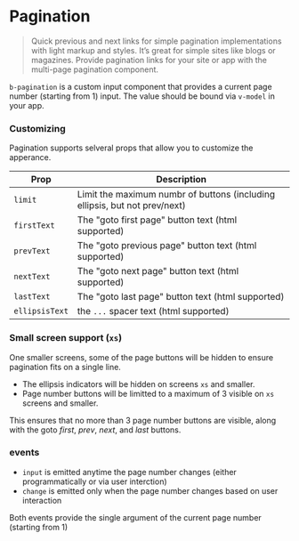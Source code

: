# Pagination

> Quick previous and next links for simple pagination implementations with light markup and styles.
  It’s great for simple sites like blogs or magazines.
  Provide pagination links for your site or app with the multi-page pagination component.

`b-pagination` is a custom input component that provides a current page number (starting from 1) input.
The value should be bound via `v-model` in your app.

### Customizing
Pagination supports selveral props that allow you to customize the apperance.

| Prop | Description
| ---- | -----------
| `limit` | Limit the maximum numbr of buttons (including ellipsis, but not prev/next)
| `firstText` | The "goto first page" button text (html supported)
| `prevText` | The "goto previous page" button text (html supported)
| `nextText` | The "goto next page" button text (html supported)
| `lastText` | The "goto last page" button text (html supported)
| `ellipsisText` | the `...` spacer text (html supported)

### Small screen support (`xs`)
One smaller screens, some of the page buttons will be hidden to ensure pagination
fits on a single line.

- The ellipsis indicators will be hidden on screens `xs` and smaller.
- Page number buttons will be limitted to a maximum of 3 visible on `xs` screens and smaller.

This ensures that no more than 3 page number buttons are visible,
along with the goto _first_, _prev_, _next_, and _last_ buttons.


### events
- `input` is emitted anytime the page number changes (either programmatically or via user interction)
- `change` is emitted only when the page number changes based on user interaction

Both events provide the single argument of the current page number (starting from 1)

